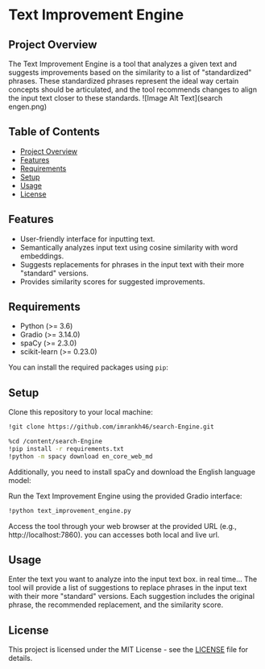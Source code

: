# Text Improvement Engine

## Project Overview

The Text Improvement Engine is a tool that analyzes a given text and suggests improvements based on the similarity to a list of "standardized" phrases. These standardized phrases represent the ideal way certain concepts should be articulated, and the tool recommends changes to align the input text closer to these standards.
![Image Alt Text](search engen.png)


## Table of Contents

- [Project Overview](#project-overview)
- [Features](#features)
- [Requirements](#requirements)
- [Setup](#setup)
- [Usage](#usage)
- [License](#license)

## Features

- User-friendly interface for inputting text.
- Semantically analyzes input text using cosine similarity with word embeddings.
- Suggests replacements for phrases in the input text with their more "standard" versions.
- Provides similarity scores for suggested improvements.

## Requirements

- Python (>= 3.6)
- Gradio (>= 3.14.0)
- spaCy (>= 2.3.0)
- scikit-learn (>= 0.23.0)

You can install the required packages using `pip`:

## Setup
Clone this repository to your local machine:
```bash
!git clone https://github.com/imrankh46/search-Engine.git
```

```bash
%cd /content/search-Engine
!pip install -r requirements.txt
!python -m spacy download en_core_web_md
```
Additionally, you need to install spaCy and download the English language model:



Run the Text Improvement Engine using the provided Gradio interface:
```bash
!python text_improvement_engine.py
```
Access the tool through your web browser at the provided URL (e.g., http://localhost:7860).
you can accesses both local and live url.

## Usage
Enter the text you want to analyze into the input text box.
in real time...
The tool will provide a list of suggestions to replace phrases in the input text with their more "standard" versions.
Each suggestion includes the original phrase, the recommended replacement, and the similarity score.


## License

This project is licensed under the MIT License - see the [LICENSE](LICENSE) file for details.
